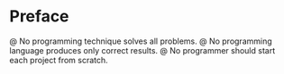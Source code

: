 # Preface
 @ No programming technique solves all problems.
 @ No programming language produces only correct results.
 @ No programmer should start each project from scratch.


